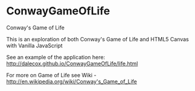 ConwayGameOfLife
================

Conway's Game of Life

This is an exploration of both Conway's Game of Life and HTML5 Canvas with Vanilla JavaScript

See an example of the application here: http://dalecox.github.io/ConwayGameOfLife/life.html 

For more on Game of Life see Wiki - http://en.wikipedia.org/wiki/Conway's_Game_of_Life
